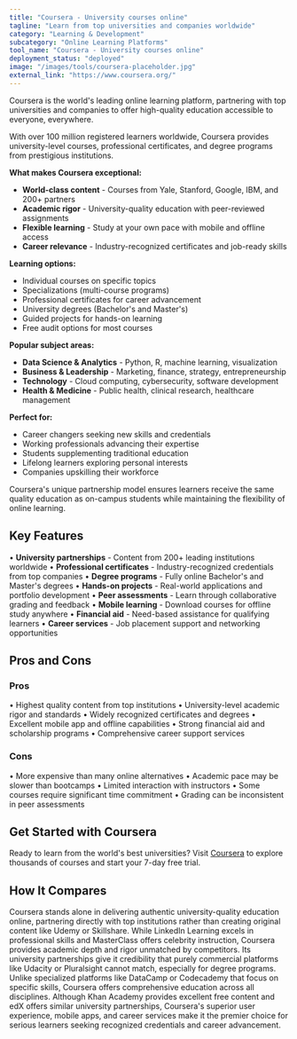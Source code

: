 ```yaml
---
title: "Coursera - University courses online"
tagline: "Learn from top universities and companies worldwide"
category: "Learning & Development"
subcategory: "Online Learning Platforms"
tool_name: "Coursera - University courses online"
deployment_status: "deployed"
image: "/images/tools/coursera-placeholder.jpg"
external_link: "https://www.coursera.org/"
---
```

Coursera is the world's leading online learning platform, partnering with top universities and companies to offer high-quality education accessible to everyone, everywhere.

With over 100 million registered learners worldwide, Coursera provides university-level courses, professional certificates, and degree programs from prestigious institutions.

**What makes Coursera exceptional:**
- **World-class content** - Courses from Yale, Stanford, Google, IBM, and 200+ partners
- **Academic rigor** - University-quality education with peer-reviewed assignments
- **Flexible learning** - Study at your own pace with mobile and offline access
- **Career relevance** - Industry-recognized certificates and job-ready skills

**Learning options:**
- Individual courses on specific topics
- Specializations (multi-course programs)
- Professional certificates for career advancement
- University degrees (Bachelor's and Master's)
- Guided projects for hands-on learning
- Free audit options for most courses

**Popular subject areas:**
- **Data Science & Analytics** - Python, R, machine learning, visualization
- **Business & Leadership** - Marketing, finance, strategy, entrepreneurship
- **Technology** - Cloud computing, cybersecurity, software development
- **Health & Medicine** - Public health, clinical research, healthcare management

**Perfect for:**
- Career changers seeking new skills and credentials
- Working professionals advancing their expertise
- Students supplementing traditional education
- Lifelong learners exploring personal interests
- Companies upskilling their workforce

Coursera's unique partnership model ensures learners receive the same quality education as on-campus students while maintaining the flexibility of online learning.

## Key Features

• **University partnerships** - Content from 200+ leading institutions worldwide
• **Professional certificates** - Industry-recognized credentials from top companies
• **Degree programs** - Fully online Bachelor's and Master's degrees
• **Hands-on projects** - Real-world applications and portfolio development
• **Peer assessments** - Learn through collaborative grading and feedback
• **Mobile learning** - Download courses for offline study anywhere
• **Financial aid** - Need-based assistance for qualifying learners
• **Career services** - Job placement support and networking opportunities

## Pros and Cons

### Pros
• Highest quality content from top institutions
• University-level academic rigor and standards
• Widely recognized certificates and degrees
• Excellent mobile app and offline capabilities
• Strong financial aid and scholarship programs
• Comprehensive career support services

### Cons
• More expensive than many online alternatives
• Academic pace may be slower than bootcamps
• Limited interaction with instructors
• Some courses require significant time commitment
• Grading can be inconsistent in peer assessments

## Get Started with Coursera

Ready to learn from the world's best universities? Visit [Coursera](https://www.coursera.org/) to explore thousands of courses and start your 7-day free trial.

## How It Compares

Coursera stands alone in delivering authentic university-quality education online, partnering directly with top institutions rather than creating original content like Udemy or Skillshare. While LinkedIn Learning excels in professional skills and MasterClass offers celebrity instruction, Coursera provides academic depth and rigor unmatched by competitors. Its university partnerships give it credibility that purely commercial platforms like Udacity or Pluralsight cannot match, especially for degree programs. Unlike specialized platforms like DataCamp or Codecademy that focus on specific skills, Coursera offers comprehensive education across all disciplines. Although Khan Academy provides excellent free content and edX offers similar university partnerships, Coursera's superior user experience, mobile apps, and career services make it the premier choice for serious learners seeking recognized credentials and career advancement.